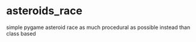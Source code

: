 # asteroids_race
 simple pygame asteroid race
 as much procedural as possible instead than class based